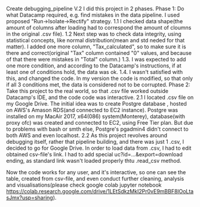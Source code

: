 Create debugging_pipeline V.2
I did this project in 2 phases.
Phase 1: Do what Datacamp required, e.g. find mistakes in the data pipeline. I used proposed "Run->Isolate->Rectify" strategy.
1.1 I checked data shape(the amount of columns after loading had to correspond the amount of cloumns in the original .csv file).
1.2 Next step was to check data integrity, using statistical concepts, like normal distribution(mean and std neded for that matter). I added one more column, "Tax_calculated", so to make sure it is there and correct(original "Tax" column contained "0" values, and because of that there were mistakes in "Total" column.)
1.3. I was expected to add one more condition, and according to the Datacamp's instructions, if at least one of conditions hold, the data was ok.
1.4. I wasn't satisfied with this, and changed the code. In my version the code is modified, so that only if all 3 conditions met, the data is considered not to be corrupted.
Phase 2: Take this project to the real world, so that .csv file worked outside Datacamp's IDE, and the code code was interactive.
2.1 I located .csv file on my Google Drive. The initial idea was to create Postgre database , hosted on AWS's Amason RDS(and connected to EC2 instance). Postgre was installed on my MacAir 2017, x64(086) system(Monterey), database(with proxy ofc) was created and connected to EC2, using Free Tier plan. But due to problems with bash or smth else, Postgre's pgadmin4 didn't connect to both AWS and even localhost.
2.2 As this project revolves around debugging itself, rather that pipeline building, and there was just 1 .csv, I decided to go for Google Drive. In order to load data from .csv, I had to edit obtained csv-file's link. I had to add special  uc?id=...&export=download ending, as standard link wasn't loaded properly thtu .read_csv method.

Now the code works for any user, and it's interactive, so one can see the table, created from csv-file, and even conduct further cleaning, analysis and visualisations(please check google colab jupyter notebook https://colab.research.google.com/drive/1LEtSdkzMkI2Pr0vE9mBBF8lOoLtasJmx?usp=sharing).
